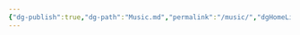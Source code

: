 ```yaml
---
{"dg-publish":true,"dg-path":"Music.md","permalink":"/music/","dgHomeLink":true,"dgShowInlineTitle":true,"dgEnableSearch":true,"dgLinkPreview":true,"dgShowTags":true,"noteIcon":""}
---
```


